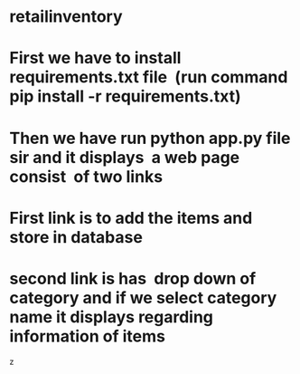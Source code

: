 # retailinventory
# First we have to install requirements.txt file  (run command pip install -r requirements.txt)
# Then we have run python app.py file sir and it displays  a web page consist  of two links
# First link is to add the items and store in database 
# second link is has  drop down of category and if we select category name it displays regarding information of items
z
